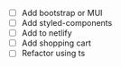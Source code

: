 - [ ] Add bootstrap or MUI
- [ ] Add styled-components
- [ ] Add to netlify
- [ ] Add shopping cart
- [ ] Refactor using ts
